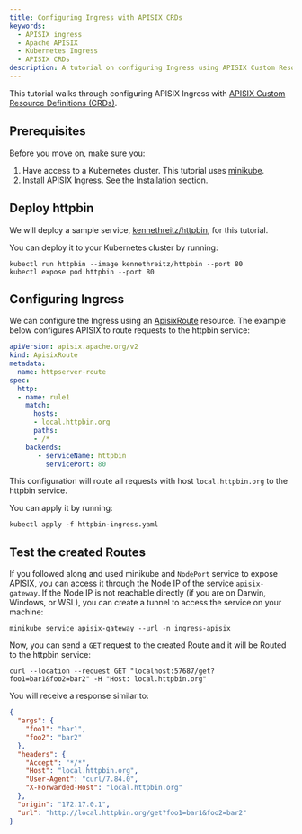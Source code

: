 ```yaml
---
title: Configuring Ingress with APISIX CRDs
keywords:
  - APISIX ingress
  - Apache APISIX
  - Kubernetes Ingress
  - APISIX CRDs
description: A tutorial on configuring Ingress using APISIX Custom Resource Definitions (CRDs).
---
```


<!--
#
# Licensed to the Apache Software Foundation (ASF) under one or more
# contributor license agreements.  See the NOTICE file distributed with
# this work for additional information regarding copyright ownership.
# The ASF licenses this file to You under the Apache License, Version 2.0
# (the "License"); you may not use this file except in compliance with
# the License.  You may obtain a copy of the License at
#
#     http://www.apache.org/licenses/LICENSE-2.0
#
# Unless required by applicable law or agreed to in writing, software
# distributed under the License is distributed on an "AS IS" BASIS,
# WITHOUT WARRANTIES OR CONDITIONS OF ANY KIND, either express or implied.
# See the License for the specific language governing permissions and
# limitations under the License.
#
-->

This tutorial walks through configuring APISIX Ingress with [APISIX Custom Resource Definitions (CRDs)](https://apisix.apache.org/docs/ingress-controller/concepts/apisix_route).

## Prerequisites

Before you move on, make sure you:

1. Have access to a Kubernetes cluster. This tutorial uses [minikube](https://github.com/kubernetes/minikube).
2. Install APISIX Ingress. See the [Installation](https://apisix.apache.org/docs/ingress-controller/deployments/minikube) section.

## Deploy httpbin

We will deploy a sample service, [kennethreitz/httpbin](https://hub.docker.com/r/kennethreitz/httpbin/), for this tutorial.

You can deploy it to your Kubernetes cluster by running:

```shell
kubectl run httpbin --image kennethreitz/httpbin --port 80
kubectl expose pod httpbin --port 80
```

## Configuring Ingress

We can configure the Ingress using an [ApisixRoute](https://apisix.apache.org/docs/ingress-controller/references/apisix_route_v2) resource. The example below configures APISIX to route requests to the httpbin service:

```yaml title="httpbin-ingress.yaml"
apiVersion: apisix.apache.org/v2
kind: ApisixRoute
metadata:
  name: httpserver-route
spec:
  http:
  - name: rule1
    match:
      hosts:
      - local.httpbin.org
      paths:
      - /*
    backends:
       - serviceName: httpbin
         servicePort: 80
```

This configuration will route all requests with host `local.httpbin.org` to the httpbin service.

You can apply it by running:

```shell
kubectl apply -f httpbin-ingress.yaml
```

## Test the created Routes

If you followed along and used minikube and `NodePort` service to expose APISIX, you can access it through the Node IP of the service `apisix-gateway`. If the Node IP is not reachable directly (if you are on Darwin, Windows, or WSL), you can create a tunnel to access the service on your machine:

```shell
minikube service apisix-gateway --url -n ingress-apisix
```

Now, you can send a `GET` request to the created Route and it will be Routed to the httpbin service:

```shell
curl --location --request GET "localhost:57687/get?foo1=bar1&foo2=bar2" -H "Host: local.httpbin.org"
```

You will receive a response similar to:

```json title="output"
{
  "args": {
    "foo1": "bar1", 
    "foo2": "bar2"
  }, 
  "headers": {
    "Accept": "*/*", 
    "Host": "local.httpbin.org", 
    "User-Agent": "curl/7.84.0", 
    "X-Forwarded-Host": "local.httpbin.org"
  }, 
  "origin": "172.17.0.1", 
  "url": "http://local.httpbin.org/get?foo1=bar1&foo2=bar2"
}
```
